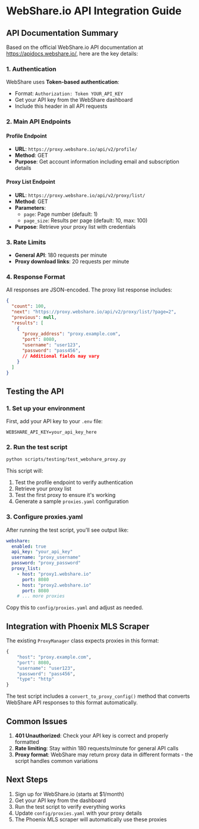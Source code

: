 # WebShare.io API Integration Guide

## API Documentation Summary

Based on the official WebShare.io API documentation at https://apidocs.webshare.io/, here are the key details:

### 1. Authentication

WebShare uses **Token-based authentication**:
- Format: `Authorization: Token YOUR_API_KEY`
- Get your API key from the WebShare dashboard
- Include this header in all API requests

### 2. Main API Endpoints

#### Profile Endpoint
- **URL**: `https://proxy.webshare.io/api/v2/profile/`
- **Method**: GET
- **Purpose**: Get account information including email and subscription details

#### Proxy List Endpoint
- **URL**: `https://proxy.webshare.io/api/v2/proxy/list/`
- **Method**: GET
- **Parameters**:
  - `page`: Page number (default: 1)
  - `page_size`: Results per page (default: 10, max: 100)
- **Purpose**: Retrieve your proxy list with credentials

### 3. Rate Limits
- **General API**: 180 requests per minute
- **Proxy download links**: 20 requests per minute

### 4. Response Format

All responses are JSON-encoded. The proxy list response includes:
```json
{
  "count": 100,
  "next": "https://proxy.webshare.io/api/v2/proxy/list/?page=2",
  "previous": null,
  "results": [
    {
      "proxy_address": "proxy.example.com",
      "port": 8080,
      "username": "user123",
      "password": "pass456",
      // Additional fields may vary
    }
  ]
}
```

## Testing the API

### 1. Set up your environment

First, add your API key to your `.env` file:
```
WEBSHARE_API_KEY=your_api_key_here
```

### 2. Run the test script

```bash
python scripts/testing/test_webshare_proxy.py
```

This script will:
1. Test the profile endpoint to verify authentication
2. Retrieve your proxy list
3. Test the first proxy to ensure it's working
4. Generate a sample `proxies.yaml` configuration

### 3. Configure proxies.yaml

After running the test script, you'll see output like:
```yaml
webshare:
  enabled: true
  api_key: "your_api_key"
  username: "proxy_username"
  password: "proxy_password"
  proxy_list:
    - host: "proxy1.webshare.io"
      port: 8080
    - host: "proxy2.webshare.io"
      port: 8080
    # ... more proxies
```

Copy this to `config/proxies.yaml` and adjust as needed.

## Integration with Phoenix MLS Scraper

The existing `ProxyManager` class expects proxies in this format:
```python
{
    "host": "proxy.example.com",
    "port": 8080,
    "username": "user123",
    "password": "pass456",
    "type": "http"
}
```

The test script includes a `convert_to_proxy_config()` method that converts WebShare API responses to this format automatically.

## Common Issues

1. **401 Unauthorized**: Check your API key is correct and properly formatted
2. **Rate limiting**: Stay within 180 requests/minute for general API calls
3. **Proxy format**: WebShare may return proxy data in different formats - the script handles common variations

## Next Steps

1. Sign up for WebShare.io (starts at $1/month)
2. Get your API key from the dashboard
3. Run the test script to verify everything works
4. Update `config/proxies.yaml` with your proxy details
5. The Phoenix MLS scraper will automatically use these proxies